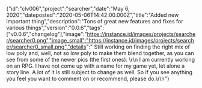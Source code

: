 {"id":"clv006","project":"searcher","date":"May 6, 2020","dateposted":"2020-05-06T14:42:00.000Z","title":"Added new important thing","description":"Tons of great new features and fixes for various things","version":"0.0.6","tags":["v0.0.6","changelog"],"image":"https://instance.id/images/projects/searcher/searcher0.png","image_small":"https://instance.id/images/projects/searcher/searcher0_small.png","details":"  Still working on finding the right mix of low poly and, well, not so low poly to make them blend together, as you can see from some of the newer pics (the first ones).  \\r\\n  I am currently working on an RPG. I have not come up with a name for my game yet, let alone a story line. A lot of it is still subject to change as well. So if you see anything you feel you want to comment on or recommend, please do.\\r\\n"}